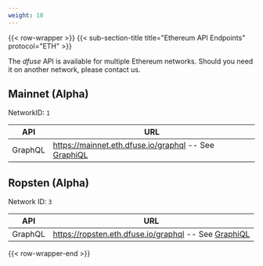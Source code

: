 ```yaml
---
weight: 10
---
```

{{< row-wrapper >}}
{{< sub-section-title title="Ethereum API Endpoints"  protocol="ETH" >}}

The _dfuse_ API is available for multiple Ethereum networks. Should you need it on another network, please contact us.

## Mainnet (Alpha)

NetworkID: `1`

API  | URL
------|------
GraphQL | https://mainnet.eth.dfuse.io/graphql -- See [GraphiQL](https://mainnet.eth.dfuse.io/graphiql/)

## Ropsten (Alpha)

Network ID: `3`

API  | URL
------|------
GraphQL | https://ropsten.eth.dfuse.io/graphql -- See [GraphiQL](https://ropsten.eth.dfuse.io/graphiql/)

{{< row-wrapper-end >}}